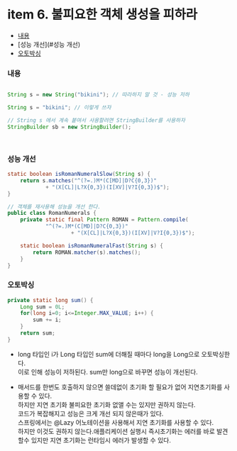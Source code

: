 # item 6. 불피요한 객체 생성을 피하라

* [내용](#내용)
* [성능 개선](#성능 개선)
* [오토박싱](#오토박싱)


### 내용
```java

String s = new String("bikini"); // 따라하지 말 것 - 성능 저하

String s = "bikini"; // 이렇게 쓰자

// String s 에서 계속 붙여서 사용할려면 StringBuilder를 사용하자
StringBuilder sb = new StringBuilder();




```

### 성능 개선
```java
static boolean isRomanNumeralSlow(String s) {
    return s.matches("^(?=.)M*(C[MD]|D?C{0,3})"
            + "(X[CL]|L?X{0,3})(I[XV]|V?I{0,3})$");
}

// 객체를 재사용해 성능을 개선 한다.
public class RomanNumerals {
    private static final Pattern ROMAN = Pattern.compile(
            "^(?=.)M*(C[MD]|D?C{0,3})"
                    + "(X[CL]|L?X{0,3})(I[XV]|V?I{0,3})$");

    static boolean isRomanNumeralFast(String s) {
        return ROMAN.matcher(s).matches();
    }
}

```

### 오토박싱



```java
private static long sum() {
	Long sum = 0L;
	for(long i=0; i<=Integer.MAX_VALUE; i++) {
		sum += i;
	}
	return sum;
}
```

* long 타입인 i가 Long 타입인 sum에 더해질 때마다 long을 Long으로 오토박싱한다. 
</br> 이로 인해 성능이 저하된다. sum만 long으로 바꾸면 성능이 개선된다.


* 매서드를 한번도 호출하지 않으면 쓸데없이 초기화 할 필요가 없어 지연초기화를 사용할 수 있다.
</br> 하지만 지연 초기화 불피요한 초기화 없앨 수는 있지만 권하지 않는다.
</br> 코드가 복잡해지고 성능은 크게 개선 되지 않은때가 있다.
</br> 스프링에서는 @Lazy 어노테이션을 사용해서 지연 초기화를 사용할 수 있다.
</br> 하지만 이것도 권하지 않는다.애플리케이션 실행시 즉시초기화는 에러를 바로 발견할수 있지만 지연 초기화는 런타임시 에러가 발생할 수 있다.